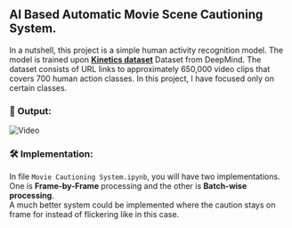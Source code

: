 ## AI Based Automatic Movie Scene Cautioning System.
In a nutshell, this project is a simple human activity recognition model. The model is trained upon [**Kinetics dataset**](https://deepmind.com/research/open-source/kinetics) Dataset from DeepMind. The dataset consists of URL links to approximately 650,000 video clips that covers 700 human action classes. In this project, I have focused only on certain classes.
### 📰 Output:
![Video](https://github.com/snehitvaddi/Automatic-AI-Movie-Cautioning-System-/blob/master/fast-output.gif)

### 🛠 Implementation:
In file `Movie Cautioning System.ipynb`, you will have two implementations. One is **Frame-by-Frame** processing and the other is **Batch-wise processing**.<br>
A much better system could be implemented where the caution stays on frame for instead of flickering like in this case. 
